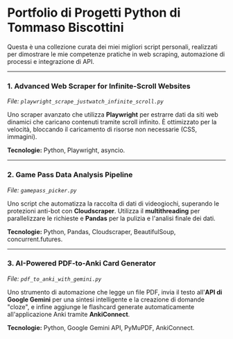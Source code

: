 # Portfolio di Progetti Python di Tommaso Biscottini

Questa è una collezione curata dei miei migliori script personali, realizzati per dimostrare le mie competenze pratiche in web scraping, automazione di processi e integrazione di API.

---

### 1. Advanced Web Scraper for Infinite-Scroll Websites
*File: `playwright_scrape_justwatch_infinite_scroll.py`*

Uno scraper avanzato che utilizza **Playwright** per estrarre dati da siti web dinamici che caricano contenuti tramite scroll infinito. È ottimizzato per la velocità, bloccando il caricamento di risorse non necessarie (CSS, immagini).

**Tecnologie:** Python, Playwright, asyncio.

---

### 2. Game Pass Data Analysis Pipeline
*File: `gamepass_picker.py`*

Uno script che automatizza la raccolta di dati di videogiochi, superando le protezioni anti-bot con **Cloudscraper**. Utilizza il **multithreading** per parallelizzare le richieste e **Pandas** per la pulizia e l'analisi finale dei dati.

**Tecnologie:** Python, Pandas, Cloudscraper, BeautifulSoup, concurrent.futures.

---

### 3. AI-Powered PDF-to-Anki Card Generator
*File: `pdf_to_anki_with_gemini.py`*

Uno strumento di automazione che legge un file PDF, invia il testo all'**API di Google Gemini** per una sintesi intelligente e la creazione di domande "cloze", e infine aggiunge le flashcard generate automaticamente all'applicazione Anki tramite **AnkiConnect**.

**Tecnologie:** Python, Google Gemini API, PyMuPDF, AnkiConnect.
